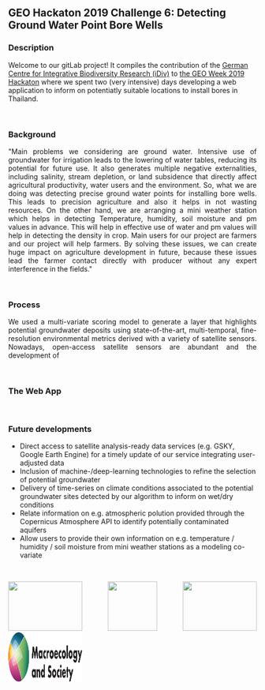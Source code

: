 ## GEO Hackaton 2019 Challenge 6: Detecting Ground Water Point Bore Wells

### Description
Welcome to our gitLab project! It compiles the contribution of the <a href="https://www.idiv.de/en">German Centre for Integrative Biodiversity Research (iDiv)</a> to <a href="https://www.earthobservations.org/geoweek19.php?t=hackathon_about">the GEO Week 2019 Hackaton</a> where we spent two (very intensive) days developing a web application to inform on potentiatly suitable locations to install bores in Thailand.

</br>

### Background
<p align="justify">
"Main problems we considering are ground water. Intensive use of groundwater for irrigation leads to the lowering of water tables, reducing its potential for future use. It also generates multiple negative externalities, including salinity, stream depletion, or land subsidence that directly affect agricultural productivity, water users and the environment. So, what we are doing was detecting precise ground water points for installing bore wells. This leads to precision agriculture and also it helps in not wasting resources. On the other hand, we are arranging a mini weather station which helps in detecting Temperature, humidity, soil moisture and pm values in advance. This will help in effective use of water and pm values will help in detecting the density in crop. Main users for our project are farmers and our project will help farmers. By solving these issues, we can create huge impact on agriculture development in future, because these issues lead the farmer contact directly with producer without any expert interference in the fields."
</p>

</br>

### Process
<p align="justify">
We used a multi-variate scoring model to generate a layer that highlights potential groundwater deposits using state-of-the-art, multi-temporal, fine-resolution environmental metrics derived with a variety of satellite sensors. Nowadays, open-access satellite sensors are abundant and the development of 
</p>

</br>

### The Web App
<p align="justify">

</p>

</br>

### Future developments
* Direct access to satellite analysis-ready data services (e.g. GSKY, Google Earth Engine) for a timely update of our service integrating user-adjusted data
* Inclusion of machine-/deep-learning technologies to refine the selection of potential groundwater
* Delivery of time-series on climate conditions associated to the potential groundwater sites detected by our algorithm to inform on wet/dry conditions
* Relate information on e.g. atmospheric polution provided through the Copernicus Atmosphere API to identify potentially contaminated aquifers
* Allow users to provide their own information on e.g. temperature / humidity / soil moisture from mini weather stations as a modeling co-variate

</br>

<p align="justify">
<a href="https://www.earthobservations.org/geoweek19.php?t=hackathon_about"><img width="150" height="100" src="https://www.earthobservations.org/images/page-graphics/top_banner_main_l_new.png"></a>
<a href="https://geobon.org/"><img width="100" height="100" src="https://geobon.org/wp-content/uploads/2018/09/cropped-site-icon.png"></a>
<a href="https://www.idiv.de/en"><img width="150" height="100" src="https://www.idiv.de/fileadmin/templates/images/logo.png"></a>
<a href="https://www.idiv.de/en/groups_and_people/core_groups/macroecosocial.html"><img width="150" height="100" src="https://github.com/RRemelgado/GEO_Hackaton_2019/blob/master/MaS_long.svg"></a>
</p>
